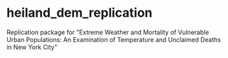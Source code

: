 # heiland_dem_replication
Replication package for "Extreme Weather and Mortality of Vulnerable Urban Populations: An Examination of Temperature and Unclaimed Deaths in New York City"
